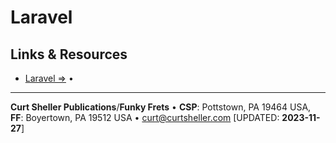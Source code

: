 # Laravel

## Links &amp; Resources

- [Laravel &rArr;](//laravel.com) &bull;

----
**Curt Sheller Publications**/**Funky Frets** • **CSP**:    Pottstown, PA 19464 USA, **FF**: Boyertown, PA 19512 USA • [curt@curtsheller.com](mailto:curt@curtsheller.com) [UPDATED: **2023-11-27**]
